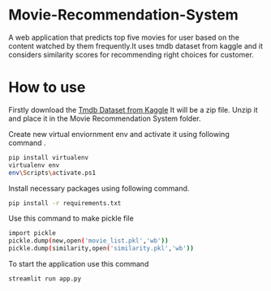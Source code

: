 # Movie-Recommendation-System
A web application that predicts top five movies for user based on the content watched by them frequently.It uses tmdb dataset from kaggle and it considers similarity scores for recommending right choices for customer.
# How to use
Firstly download the [Tmdb Dataset from Kaggle](https://www.kaggle.com/datasets/tmdb/tmdb-movie-metadata?resource=download)  It will be a zip file. Unzip it and place it in the Movie Recommendation System folder.<br>

Create new virtual enviornment env and activate it using following command .
```bash
pip install virtualenv
virtualenv env
env\Scripts\activate.ps1
```
Install necessary packages using following command.
```bash
pip install -r requirements.txt
```
Use this command to make pickle file
```bash
import pickle
pickle.dump(new,open('movie_list.pkl','wb'))
pickle.dump(similarity,open('similarity.pkl','wb'))
```
To start the application use this command
```bash
streamlit run app.py
```
